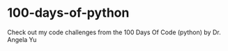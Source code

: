 # 100-days-of-python
Check out my code challenges from the 100 Days Of Code (python) by Dr. Angela Yu
